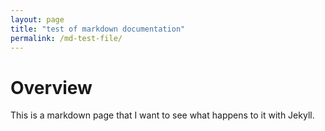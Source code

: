 ```yaml
---
layout: page
title: "test of markdown documentation"
permalink: /md-test-file/
---
```


# Overview

This is a markdown page that I want to see what happens to it with Jekyll.

